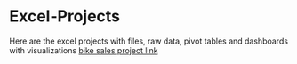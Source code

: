 # Excel-Projects
Here are the excel projects with files, raw data, pivot tables and dashboards with visualizations
<a href="![image](https://github.com/ledger-phonix/Excel-Projects/assets/102147014/60f53c0a-6000-40a8-934f-5d21ced97e5c)
"> bike sales project link</a>
